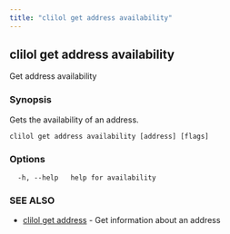 ```yaml
---
title: "clilol get address availability"
---
```

## clilol get address availability

Get address availability

### Synopsis

Gets the availability of an address.

```
clilol get address availability [address] [flags]
```

### Options

```
  -h, --help   help for availability
```

### SEE ALSO

* [clilol get address](clilol_get_address.md)	 - Get information about an address

